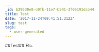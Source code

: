 ```yaml
---
_id: b29530e0-d0fb-11e7-b541-3f05191dab44
title: Test
date: '2017-11-24T09:41:51.312Z'
slug: test
tags:
  - user-generated
---
```

##Test##
Etc.
